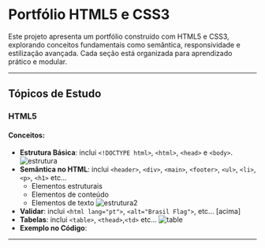 # Portfólio HTML5 e CSS3

Este projeto apresenta um portfólio construído com HTML5 e CSS3, explorando conceitos fundamentais como semântica, responsividade e estilização avançada. Cada seção está organizada para aprendizado prático e modular.

---

## Tópicos de Estudo

### HTML5

#### Conceitos:
- **Estrutura Básica**: inclui `<!DOCTYPE html>`, `<html>`, `<head>` e `<body>`.
![estrutura](https://github.com/user-attachments/assets/9f72f025-c7dd-486e-85b9-96da25d71f2a)
- **Semântica no HTML**: inclui `<header>`, `<div>`, `<main>`, `<footer>`, `<ul>`, `<li>`, `<p>`, `<h1>` etc...
  - Elementos estruturais
  - Elementos de conteúdo
  - Elementos de texto
![estrutura2](https://github.com/user-attachments/assets/6962e794-eb72-4a40-9907-e09a26363709)
- **Validar**: inclui `<html lang="pt">`, `<alt="Brasil Flag">`, etc... [acima]
- **Tabelas**: inclui `<table>`, `<thead>`,`<td>` etc...
![table](https://github.com/user-attachments/assets/0fd459ba-6b26-461b-a0ce-973f21cbce3f)
- **Exemplo no Código**: <br>
---

